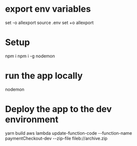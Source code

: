 # export env variables
set -o allexport
source .env
set +o allexport
# Setup
npm i
npm i -g nodemon
# run the app locally
nodemon

# Deploy the app to the dev environment
yarn build
aws lambda update-function-code --function-name paymentCheckout-dev --zip-file fileb://archive.zip